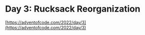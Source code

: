 # Day 3: Rucksack Reorganization

[https://adventofcode.com/2022/day/3](https://adventofcode.com/2022/day/3)
